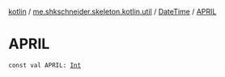 [kotlin](../../index.md) / [me.shkschneider.skeleton.kotlin.util](../index.md) / [DateTime](index.md) / [APRIL](./-a-p-r-i-l.md)

# APRIL

`const val APRIL: `[`Int`](https://kotlinlang.org/api/latest/jvm/stdlib/kotlin/-int/index.html)
